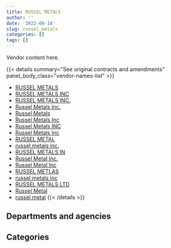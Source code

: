 ```yaml
---
title: RUSSEL METALS
author: ''
date: '2022-08-18'
slug: russel_metals
categories: []
tags: []
---
```


<script src="/rmarkdown-libs/htmlwidgets/htmlwidgets.js"></script>
<link href="/rmarkdown-libs/datatables-css/datatables-crosstalk.css" rel="stylesheet" />
<script src="/rmarkdown-libs/datatables-binding/datatables.js"></script>
<script src="/rmarkdown-libs/jquery/jquery-3.6.0.min.js"></script>
<link href="/rmarkdown-libs/dt-core-bootstrap/css/dataTables.bootstrap.min.css" rel="stylesheet" />
<link href="/rmarkdown-libs/dt-core-bootstrap/css/dataTables.bootstrap.extra.css" rel="stylesheet" />
<script src="/rmarkdown-libs/dt-core-bootstrap/js/jquery.dataTables.min.js"></script>
<script src="/rmarkdown-libs/dt-core-bootstrap/js/dataTables.bootstrap.min.js"></script>
<link href="/rmarkdown-libs/crosstalk/css/crosstalk.min.css" rel="stylesheet" />
<script src="/rmarkdown-libs/crosstalk/js/crosstalk.min.js"></script>
<script src="/rmarkdown-libs/htmlwidgets/htmlwidgets.js"></script>
<link href="/rmarkdown-libs/datatables-css/datatables-crosstalk.css" rel="stylesheet" />
<script src="/rmarkdown-libs/datatables-binding/datatables.js"></script>
<script src="/rmarkdown-libs/jquery/jquery-3.6.0.min.js"></script>
<link href="/rmarkdown-libs/dt-core-bootstrap/css/dataTables.bootstrap.min.css" rel="stylesheet" />
<link href="/rmarkdown-libs/dt-core-bootstrap/css/dataTables.bootstrap.extra.css" rel="stylesheet" />
<script src="/rmarkdown-libs/dt-core-bootstrap/js/jquery.dataTables.min.js"></script>
<script src="/rmarkdown-libs/dt-core-bootstrap/js/dataTables.bootstrap.min.js"></script>
<link href="/rmarkdown-libs/crosstalk/css/crosstalk.min.css" rel="stylesheet" />
<script src="/rmarkdown-libs/crosstalk/js/crosstalk.min.js"></script>

Vendor content here.

{{< details summary="See original contracts and amendments" panel_body_class="vendor-names-list" >}}
- [RUSSEL METALS](https://search.open.canada.ca/en/ct/?sort=contract_value_f%20desc&page=1&search_text=%22RUSSEL%20METALS%22)
- [RUSSEL METALS INC](https://search.open.canada.ca/en/ct/?sort=contract_value_f%20desc&page=1&search_text=%22RUSSEL%20METALS%20INC%22)
- [RUSSEL METALS INC.](https://search.open.canada.ca/en/ct/?sort=contract_value_f%20desc&page=1&search_text=%22RUSSEL%20METALS%20INC.%22)
- [Russel Metals Inc.](https://search.open.canada.ca/en/ct/?sort=contract_value_f%20desc&page=1&search_text=%22Russel%20Metals%20Inc.%22)
- [Russel Metals](https://search.open.canada.ca/en/ct/?sort=contract_value_f%20desc&page=1&search_text=%22Russel%20Metals%22)
- [Russel Metals Inc](https://search.open.canada.ca/en/ct/?sort=contract_value_f%20desc&page=1&search_text=%22Russel%20Metals%20Inc%22)
- [Russel Metals INC](https://search.open.canada.ca/en/ct/?sort=contract_value_f%20desc&page=1&search_text=%22Russel%20Metals%20INC%22)
- [Russel Metals Inc](https://search.open.canada.ca/en/ct/?sort=contract_value_f%20desc&page=1&search_text=%22Russel%20%20Metals%20Inc%22)
- [RUSSEL METAL](https://search.open.canada.ca/en/ct/?sort=contract_value_f%20desc&page=1&search_text=%22RUSSEL%20METAL%22)
- [russel metals inc.](https://search.open.canada.ca/en/ct/?sort=contract_value_f%20desc&page=1&search_text=%22russel%20metals%20inc.%22)
- [RUSSEL METALS IN](https://search.open.canada.ca/en/ct/?sort=contract_value_f%20desc&page=1&search_text=%22RUSSEL%20METALS%20IN%22)
- [Russel Metal Inc.](https://search.open.canada.ca/en/ct/?sort=contract_value_f%20desc&page=1&search_text=%22Russel%20Metal%20Inc.%22)
- [Russel Metal Inc](https://search.open.canada.ca/en/ct/?sort=contract_value_f%20desc&page=1&search_text=%22Russel%20Metal%20Inc%22)
- [RUSSEL METLAS](https://search.open.canada.ca/en/ct/?sort=contract_value_f%20desc&page=1&search_text=%22RUSSEL%20METLAS%22)
- [russel metals inc](https://search.open.canada.ca/en/ct/?sort=contract_value_f%20desc&page=1&search_text=%22russel%20metals%20inc%22)
- [RUSSEL METALS LTD](https://search.open.canada.ca/en/ct/?sort=contract_value_f%20desc&page=1&search_text=%22RUSSEL%20METALS%20LTD%22)
- [Russel Metal](https://search.open.canada.ca/en/ct/?sort=contract_value_f%20desc&page=1&search_text=%22Russel%20Metal%22)
- [russel metal](https://search.open.canada.ca/en/ct/?sort=contract_value_f%20desc&page=1&search_text=%22russel%20metal%22)
{{< /details >}}

## Departments and agencies

<div id="htmlwidget-1" style="width:100%;height:auto;" class="datatables html-widget"></div>
<script type="application/json" data-for="htmlwidget-1">{"x":{"style":"bootstrap","filter":"none","vertical":false,"data":[["<a href=\"/departments/csc-scc/\">Correctional Service of Canada<\/a>","<a href=\"/departments/dfo-mpo/\">Fisheries and Oceans Canada<\/a>","<a href=\"/departments/dnd-mdn/\">National Defence<\/a>","<a href=\"/departments/ec/\">Environment and Climate Change Canada<\/a>","<a href=\"/departments/nrc-cnrc/\">National Research Council Canada<\/a>","<a href=\"/departments/pc/\">Parks Canada<\/a>"],[825136.3,159550.55,782473.1,24973,10414.08,null],[1102334.4,88226.7,913604.82,null,51431.95,30849.42],[1282928.87,null,398839.12,null,null,13234.28],[753736.61,32495.23,208972.92,null,null,45786.31]],"container":"<table class=\"table table-striped table-hover row-border order-column display\">\n  <thead>\n    <tr>\n      <th>Department<\/th>\n      <th>2017-2018<\/th>\n      <th>2018-2019<\/th>\n      <th>2019-2020<\/th>\n      <th>2020-2021<\/th>\n    <\/tr>\n  <\/thead>\n<\/table>","options":{"order":[[4,"desc"]],"pageLength":10,"autoWidth":true,"columnDefs":[{"targets":1,"render":"function(data, type, row, meta) {\n    return type !== 'display' ? data : DTWidget.formatCurrency(data, \"$\", 2, 3, \",\", \".\", true, null);\n  }"},{"targets":2,"render":"function(data, type, row, meta) {\n    return type !== 'display' ? data : DTWidget.formatCurrency(data, \"$\", 2, 3, \",\", \".\", true, null);\n  }"},{"targets":3,"render":"function(data, type, row, meta) {\n    return type !== 'display' ? data : DTWidget.formatCurrency(data, \"$\", 2, 3, \",\", \".\", true, null);\n  }"},{"targets":4,"render":"function(data, type, row, meta) {\n    return type !== 'display' ? data : DTWidget.formatCurrency(data, \"$\", 2, 3, \",\", \".\", true, null);\n  }"},{"width":"16%","targets":[1,2,3,4]},{"className":"dt-right","targets":[1,2,3,4]}],"orderClasses":false}},"evals":["options.columnDefs.0.render","options.columnDefs.1.render","options.columnDefs.2.render","options.columnDefs.3.render"],"jsHooks":[]}</script>

## Categories

<div id="htmlwidget-2" style="width:100%;height:auto;" class="datatables html-widget"></div>
<script type="application/json" data-for="htmlwidget-2">{"x":{"style":"bootstrap","filter":"none","vertical":false,"data":[["<a href=\"/categories/1_facilities_and_construction/\">Facilities and construction<\/a>","<a href=\"/categories/11_defence/\">Defence<\/a>","<a href=\"/categories/5_transportation_and_logistics/\">Transportation and logistics<\/a>","<a href=\"/categories/6_industrial_products_and_services/\">Industrial products and services<\/a>"],[81520.17,11442.9,33085.5,1676498.46],[null,null,32318,2154129.29],[null,24986,null,1670016.27],[null,null,32495.23,1008495.84]],"container":"<table class=\"table table-striped table-hover row-border order-column display\">\n  <thead>\n    <tr>\n      <th>Category<\/th>\n      <th>2017-2018<\/th>\n      <th>2018-2019<\/th>\n      <th>2019-2020<\/th>\n      <th>2020-2021<\/th>\n    <\/tr>\n  <\/thead>\n<\/table>","options":{"order":[[4,"desc"]],"dom":"t","pageLength":30,"autoWidth":true,"columnDefs":[{"targets":1,"render":"function(data, type, row, meta) {\n    return type !== 'display' ? data : DTWidget.formatCurrency(data, \"$\", 2, 3, \",\", \".\", true, null);\n  }"},{"targets":2,"render":"function(data, type, row, meta) {\n    return type !== 'display' ? data : DTWidget.formatCurrency(data, \"$\", 2, 3, \",\", \".\", true, null);\n  }"},{"targets":3,"render":"function(data, type, row, meta) {\n    return type !== 'display' ? data : DTWidget.formatCurrency(data, \"$\", 2, 3, \",\", \".\", true, null);\n  }"},{"targets":4,"render":"function(data, type, row, meta) {\n    return type !== 'display' ? data : DTWidget.formatCurrency(data, \"$\", 2, 3, \",\", \".\", true, null);\n  }"},{"width":"16%","targets":[1,2,3,4]},{"className":"dt-right","targets":[1,2,3,4]}],"orderClasses":false,"lengthMenu":[10,25,30,50,100]}},"evals":["options.columnDefs.0.render","options.columnDefs.1.render","options.columnDefs.2.render","options.columnDefs.3.render"],"jsHooks":[]}</script>
